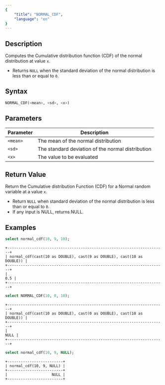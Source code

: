 ```yaml
---
{
    "title": "NORMAL_CDF",
    "language": "en"
}
---
```


## Description

Computes the Cumulative distribution function (CDF) of the normal distribution at value `x`.

- Returns `NULL` when the standard deviation of the normal distribution is less than or equal to `0`.

## Syntax

```sql
NORMAL_CDF(<mean>, <sd>, <x>)
```

## Parameters  

| Parameter | Description |
| -- | -- |
| `<mean>` | The mean of the normal distribution |
| `<sd>` | The standard deviation of the normal distribution |
| `<x>` | The value to be evaluated |

## Return Value

Return the Cumulative distribution Function (CDF) for a Normal random variable at a value `x`.

- Return `NULL` when standard deviation of the normal distribution is less than or equal to `0`.
- If any input is NULL, returns NULL.

## Examples

```sql
select normal_cdf(10, 9, 10);
```

```text
+-----------------------------------------------------------------------+
| normal_cdf(cast(10 as DOUBLE), cast(9 as DOUBLE), cast(10 as DOUBLE)) |
+-----------------------------------------------------------------------+
|                                                                   0.5 |
+-----------------------------------------------------------------------+
```

```sql
select NORMAL_CDF(10, 0, 10);
```

```text
+-----------------------------------------------------------------------+
| normal_cdf(cast(10 as DOUBLE), cast(0 as DOUBLE), cast(10 as DOUBLE)) |
+-----------------------------------------------------------------------+
|                                                                  NULL |
+-----------------------------------------------------------------------+
```

```sql
select normal_cdf(10, 9, NULL);
```

```text
+-------------------------+
| normal_cdf(10, 9, NULL) |
+-------------------------+
|                    NULL |
+-------------------------+
```
